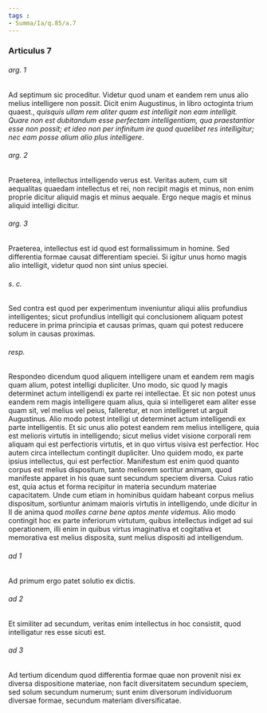 ```yaml
---
tags : 
- Summa/Ia/q.85/a.7
---
```


### Articulus 7

###### arg. 1
Ad septimum sic proceditur. Videtur quod unam et eandem rem unus alio melius intelligere non possit. Dicit enim Augustinus, in libro octoginta trium quaest., *quisquis ullam rem aliter quam est intelligit non eam intelligit. Quare non est dubitandum esse perfectam intelligentiam, qua praestantior esse non possit; et ideo non per infinitum ire quod quaelibet res intelligitur; nec eam posse alium alio plus intelligere*.

###### arg. 2
Praeterea, intellectus intelligendo verus est. Veritas autem, cum sit aequalitas quaedam intellectus et rei, non recipit magis et minus, non enim proprie dicitur aliquid magis et minus aequale. Ergo neque magis et minus aliquid intelligi dicitur.

###### arg. 3
Praeterea, intellectus est id quod est formalissimum in homine. Sed differentia formae causat differentiam speciei. Si igitur unus homo magis alio intelligit, videtur quod non sint unius speciei.

###### s. c.
Sed contra est quod per experimentum inveniuntur aliqui aliis profundius intelligentes; sicut profundius intelligit qui conclusionem aliquam potest reducere in prima principia et causas primas, quam qui potest reducere solum in causas proximas.

###### resp.
Respondeo dicendum quod aliquem intelligere unam et eandem rem magis quam alium, potest intelligi dupliciter. Uno modo, sic quod ly magis determinet actum intelligendi ex parte rei intellectae. Et sic non potest unus eandem rem magis intelligere quam alius, quia si intelligeret eam aliter esse quam sit, vel melius vel peius, falleretur, et non intelligeret ut arguit Augustinus. Alio modo potest intelligi ut determinet actum intelligendi ex parte intelligentis. Et sic unus alio potest eandem rem melius intelligere, quia est melioris virtutis in intelligendo; sicut melius videt visione corporali rem aliquam qui est perfectioris virtutis, et in quo virtus visiva est perfectior. Hoc autem circa intellectum contingit dupliciter. Uno quidem modo, ex parte ipsius intellectus, qui est perfectior. Manifestum est enim quod quanto corpus est melius dispositum, tanto meliorem sortitur animam, quod manifeste apparet in his quae sunt secundum speciem diversa. Cuius ratio est, quia actus et forma recipitur in materia secundum materiae capacitatem. Unde cum etiam in hominibus quidam habeant corpus melius dispositum, sortiuntur animam maioris virtutis in intelligendo, unde dicitur in II de anima quod *molles carne bene aptos mente videmus*. Alio modo contingit hoc ex parte inferiorum virtutum, quibus intellectus indiget ad sui operationem, illi enim in quibus virtus imaginativa et cogitativa et memorativa est melius disposita, sunt melius dispositi ad intelligendum.

###### ad 1
Ad primum ergo patet solutio ex dictis.

###### ad 2
Et similiter ad secundum, veritas enim intellectus in hoc consistit, quod intelligatur res esse sicuti est.

###### ad 3
Ad tertium dicendum quod differentia formae quae non provenit nisi ex diversa dispositione materiae, non facit diversitatem secundum speciem, sed solum secundum numerum; sunt enim diversorum individuorum diversae formae, secundum materiam diversificatae.

